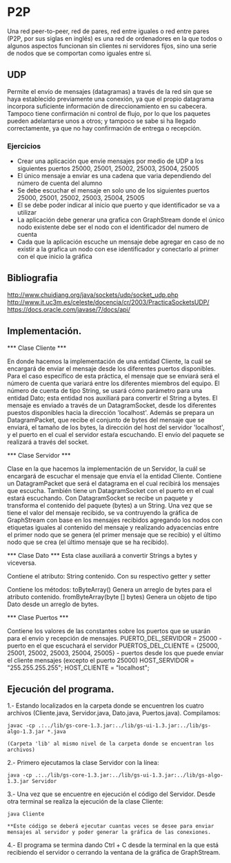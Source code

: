 # P2P
Una red peer-to-peer, red de pares, red entre iguales o red entre pares (P2P, por sus siglas en inglés) es una red de ordenadores en la que todos o algunos aspectos funcionan sin clientes ni servidores fijos, sino una serie de nodos que se comportan como iguales entre sí.

## UDP
Permite el envío de mensajes (datagramas) a través de la red sin que se haya establecido previamente una conexión, ya que el propio datagrama incorpora suficiente información de direccionamiento en su cabecera. Tampoco tiene confirmación ni control de flujo, por lo que los paquetes pueden adelantarse unos a otros; y tampoco se sabe si ha llegado correctamente, ya que no hay confirmación de entrega o recepción.

### Ejercicios
* Crear una aplicación que envie mensajes por medio de UDP a los siguientes puertos 25000, 25001, 25002, 25003, 25004, 25005
* El único mensaje a enviar es una cadena que varia dependiendo del número de cuenta del alumno
* Se debe escuchar el mensaje en solo uno de los siguientes puertos 25000, 25001, 25002, 25003, 25004, 25005
* El se debe poder indicar al inicio que puerto y que identificador se va a utilizar
* La aplicación debe generar una grafica con GraphStream donde el único nodo existente debe ser el nodo con el identificador del numero de cuenta
* Cada que la aplicación escuche un mensaje debe agregar en caso de no existir a la grafica un nodo con ese identificador y conectarlo al primer con el que inicio la gráfica

## Bibliografia
http://www.chuidiang.org/java/sockets/udp/socket_udp.php
http://www.it.uc3m.es/celeste/docencia/cr/2003/PracticaSocketsUDP/
https://docs.oracle.com/javase/7/docs/api/


## Implementación.

*** Clase Cliente ***

En donde hacemos la implementación de una entidad Cliente, la cuál se encargará de enviar el mensaje desde los diferentes puertos disponibles. Para el caso específico de esta práctica, el mensaje que se enviará será el número de cuenta que variará entre los diferentes miembros del equipo.
El número de cuenta de tipo String, se usará cómo parámetro para una entidad Dato; esta entidad nos auxiliará para convertir el String a bytes.
El mensaje es enviado a través de un DatagramSocket, desde los diferentes puestos disponibles hacia la dirección 'localhost'.
Además se prepara un DatagramPacket, que recibe el conjunto de bytes del mensaje que se enviará, el tamaño de los bytes, la dirección del host del servidor 'localhost', y el puerto en el cual el servidor estaŕa escuchando.
El envío del paquete se realizará a través del socket.

*** Clase Servidor ***

Clase en la que hacemos la implementación de un Servidor, la cuál se encargará de escuchar el mensaje que envía el la entidad Cliente.
Contiene un DatagramPacket que será el datagrama en el cual recibirá los mensajes que escucha.
También tiene un DatagramSocket con el puerto en el cual estará escuchando. Con DatagramSocket se recibe un paquete y transforma el contenido del paquete (bytes) a un String. Una vez que se tiene el valor del mensaje recibido, se va contruyendo la gráfica de GraphStream con base en los mensajes recibidos agregando los nodos con etiquetas iguales al contenido del mensaje y realizando adyacencias entre el primer nodo que se genera (el primer mensaje que se recibio) y el último nodo que se crea (el último mensaje que se ha recibido).

*** Clase Dato ***
Esta clase auxiliará a convertir Strings a bytes y viceversa.

Contiene el atributo:
	String contenido. Con su respectivo getter y setter

Contiene los métodos:
	toByteArray()
		Genera un arreglo de bytes para el atributo contenido.
	fromByteArray(byte [] bytes)
		Genera un objeto de tipo Dato desde un arreglo de bytes.

*** Clase Puertos ***

Contiene los valores de las constantes sobre los puertos que se usarán para el envío y recepción de mensajes.
	PUERTO_DEL_SERVIDOR = 25000 - puerto en el que escuchará el servidor
    PUERTOS_DEL_CLIENTE = {25000, 25001, 25002, 25003, 25004, 25005} - puertos desde los que puede enviar el cliente mensajes (excepto el puerto 25000)
    HOST_SERVIDOR = "255.255.255.255";
	HOST_CLIENTE = "localhost"; 


## Ejecución del programa.
1.- Estando localizados en la carpeta donde se encuentren los cuatro archivos (Cliente.java, Servidor.java, Dato.java, Puertos.java). Compilamos:

	javac -cp .:../lib/gs-core-1.3.jar:../lib/gs-ui-1.3.jar:../lib/gs-algo-1.3.jar *.java 

	(Carpeta 'lib' al mismo nivel de la carpeta donde se encuentran los archivos)

2.- Primero ejecutamos la clase Servidor con la línea:

	java -cp .:../lib/gs-core-1.3.jar:../lib/gs-ui-1.3.jar:../lib/gs-algo-1.3.jar Servidor

3.-	Una vez que se encuentre en ejecución el código del Servidor. Desde otra terminal se realiza la ejecución de la clase Cliente:

	java Cliente

	**Este código se deberá ejecutar cuantas veces se desee para enviar mensajes al servidor y poder generar la gráfica de las conexiones.

4.- El programa se termina dando Ctrl + C desde la terminal en la que está recibiendo el servidor o cerrando la ventana de la gráfica de GraphStream.
